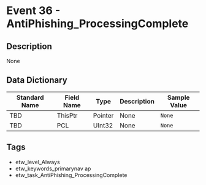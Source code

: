 # Event 36 - AntiPhishing_ProcessingComplete

## Description
None

## Data Dictionary
|Standard Name|Field Name|Type|Description|Sample Value|
|---|---|---|---|---|
|TBD|ThisPtr|Pointer|None|`None`|
|TBD|PCL|UInt32|None|`None`|

## Tags
* etw_level_Always
* etw_keywords_primarynav ap
* etw_task_AntiPhishing_ProcessingComplete